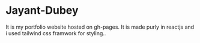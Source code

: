 # Jayant-Dubey
It is my portfolio website hosted on gh-pages.
It is made purly in reactjs and i used tailwind css framwork for styling..

